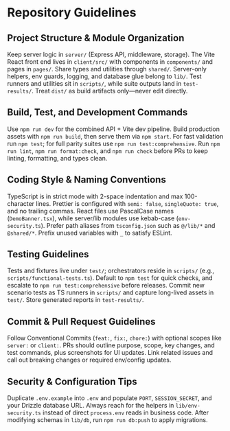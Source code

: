 # Repository Guidelines

## Project Structure & Module Organization
Keep server logic in `server/` (Express API, middleware, storage). The Vite React front end lives in `client/src/` with components in `components/` and pages in `pages/`. Share types and utilities through `shared/`. Server-only helpers, env guards, logging, and database glue belong to `lib/`. Test runners and utilities sit in `scripts/`, while suite outputs land in `test-results/`. Treat `dist/` as build artifacts only—never edit directly.

## Build, Test, and Development Commands
Use `npm run dev` for the combined API + Vite dev pipeline. Build production assets with `npm run build`, then serve them via `npm start`. For fast validation run `npm test`; for full parity suites use `npm run test:comprehensive`. Run `npm run lint`, `npm run format:check`, and `npm run check` before PRs to keep linting, formatting, and types clean.

## Coding Style & Naming Conventions
TypeScript is in strict mode with 2-space indentation and max 100-character lines. Prettier is configured with `semi: false`, `singleQuote: true`, and no trailing commas. React files use PascalCase names (`DemoBanner.tsx`), while server/lib modules use kebab-case (`env-security.ts`). Prefer path aliases from `tsconfig.json` such as `@/lib/*` and `@shared/*`. Prefix unused variables with `_` to satisfy ESLint.

## Testing Guidelines
Tests and fixtures live under `test/`; orchestrators reside in `scripts/` (e.g., `scripts/functional-tests.ts`). Default to `npm test` for quick checks, and escalate to `npm run test:comprehensive` before releases. Commit new scenario tests as TS runners in `scripts/` and capture long-lived assets in `test/`. Store generated reports in `test-results/`.

## Commit & Pull Request Guidelines
Follow Conventional Commits (`feat:`, `fix:`, `chore:`) with optional scopes like `server:` or `client:`. PRs should outline purpose, scope, key changes, and test commands, plus screenshots for UI updates. Link related issues and call out breaking changes or required env/config updates.

## Security & Configuration Tips
Duplicate `.env.example` into `.env` and populate `PORT`, `SESSION_SECRET`, and your Drizzle database URL. Always reach for the helpers in `lib/env-security.ts` instead of direct `process.env` reads in business code. After modifying schemas in `lib/db`, run `npm run db:push` to apply migrations.
